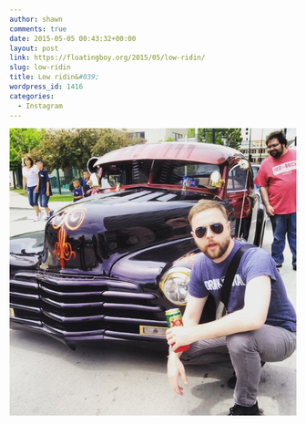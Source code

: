 ```yaml
---
author: shawn
comments: true
date: 2015-05-05 00:43:32+00:00
layout: post
link: https://floatingboy.org/2015/05/low-ridin/
slug: low-ridin
title: Low ridin&#039;
wordpress_id: 1416
categories:
  - Instagram
---
```


[![Low ridin'](/assets/media/2015/05/11191547_1423541524620125_300122964_n.jpg)](/assets/media/2015/05/11191547_1423541524620125_300122964_n.jpg)
